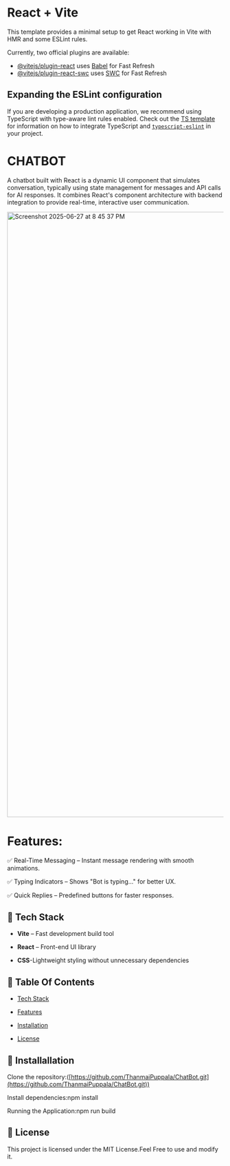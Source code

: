 # React + Vite

This template provides a minimal setup to get React working in Vite with HMR and some ESLint rules.

Currently, two official plugins are available:

- [@vitejs/plugin-react](https://github.com/vitejs/vite-plugin-react/blob/main/packages/plugin-react) uses [Babel](https://babeljs.io/) for Fast Refresh
- [@vitejs/plugin-react-swc](https://github.com/vitejs/vite-plugin-react/blob/main/packages/plugin-react-swc) uses [SWC](https://swc.rs/) for Fast Refresh

## Expanding the ESLint configuration

If you are developing a production application, we recommend using TypeScript with type-aware lint rules enabled. Check out the [TS template](https://github.com/vitejs/vite/tree/main/packages/create-vite/template-react-ts) for information on how to integrate TypeScript and [`typescript-eslint`](https://typescript-eslint.io) in your project.

# CHATBOT

A chatbot built with React is a dynamic UI component that simulates conversation, typically using state management for messages and API calls for AI responses. It combines React's component architecture with backend integration to provide real-time, interactive user communication.

<img width="1406" alt="Screenshot 2025-06-27 at 8 45 37 PM" src="https://github.com/user-attachments/assets/85f7f285-a546-4876-943d-d8892b646b98" />

# Features:
✅ Real-Time Messaging – Instant message rendering with smooth animations.

✅ Typing Indicators – Shows "Bot is typing..." for better UX.

✅ Quick Replies – Predefined buttons for faster responses.

## 🚀 Tech Stack

- **Vite** – Fast development build tool
  
- **React** – Front-end UI library

- **CSS**-Lightweight styling without unnecessary dependencies


## 📑 Table Of Contents

- [Tech Stack](##tech_stack)

- [Features](##features)

- [Installation](##installation)

- [License](##license)

## 🔧 Installallation

Clone the repository:([https://github.com/ThanmaiPuppala/ChatBot.git](https://github.com/ThanmaiPuppala/ChatBot.git))

Install dependencies:npm install

Running the Application:npm run build

## 📜 License

This project is licensed under the MIT License.Feel Free to use and modify it.
